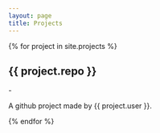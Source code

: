 ```yaml
---
layout: page
title: Projects
---
```

<head>
<script src="https://ajax.microsoft.com/ajax/jquery/jquery-1.4.2.min.js" type="text/javascript"></script>
<script src="/js/projects.js"></script>
</head>


{% for project in site.projects %}

<div class="github" data-repo="{{ project.repo }}" data-user="{{ project.user }}">
<h2 class="projectTitle">{{ project.repo }}</h2> - <span class="projectLanguage">
<p class="projectDescription">A github project made by {{ project.user }}.</p>
</div>
{% endfor %}
